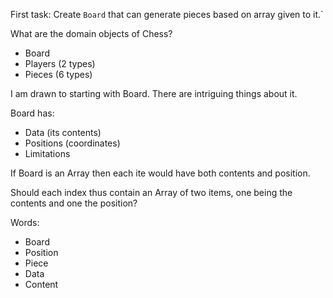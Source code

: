 First task:
Create `Board` that can generate pieces based on array given to it.`

What are the domain objects of Chess?
- Board
- Players (2 types)
- Pieces (6 types)

I am drawn to starting with Board. There are intriguing things about it.

Board has:
- Data (its contents)
- Positions (coordinates)
- Limitations

If Board is an Array then each ite would have both contents and position.

Should each index thus contain an Array of two items, one being the contents and one the position?

Words:
- Board
- Position
- Piece
- Data
- Content

